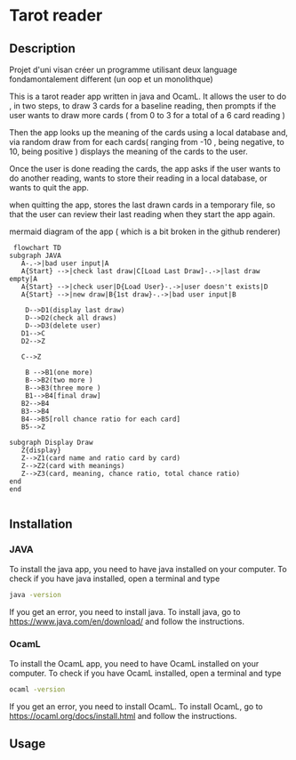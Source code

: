 
# Tarot reader 
## Description
Projet d'uni visan créer un programme utilisant deux language fondamontalement different (un oop et un monolithque)

This is a tarot reader app written in java and OcamL. 
It allows the user to do , in two steps, to draw 3 cards for a baseline reading, then prompts if the user wants to draw more cards ( from 0 to 3 for a total of a 6 card reading )

Then the app looks up the meaning of the cards using  a local database and, via random draw from for each cards( ranging from -10 , being negative, to 10, being positive ) displays the meaning of the cards to the user.

Once the user is done reading the cards, the app asks if the user wants to do another reading, wants to store their reading in a local database, or wants to quit the app.

when quitting the app, stores the last drawn cards in a temporary file, so that the user can review their last reading when they start the app again.

mermaid diagram of the app ( which is a bit broken in the github renderer)
 ```mermaid
  flowchart TD
 subgraph JAVA
	A-.->|bad user input|A
	A{Start} -->|check last draw|C[Load Last Draw]-.->|last draw empty|A
	A{Start} -->|check user|D{Load User}-.->|user doesn't exists|D
	A{Start} -->|new draw|B{1st draw}-.->|bad user input|B
	
    D-->D1(display last draw)
    D-->D2(check all draws)
    D-->D3(delete user)
	D1-->C
	D2-->Z
	
	C-->Z
	
    B -->B1(one more)
    B-->B2(two more )
    B-->B3(three more )
    B1-->B4[final draw]
	B2-->B4
	B3-->B4
	B4-->B5[roll chance ratio for each card]
	B5-->Z
	
subgraph Display Draw
	Z{display}
	Z-->Z1(card name and ratio card by card)
	Z-->Z2(card with meanings)
	Z-->Z3(card, meaning, chance ratio, total chance ratio)
end
end
    
```

## Installation
### JAVA
To install the java app, you need to have java installed on your computer.
To check if you have java installed, open a terminal and type
```bash
java -version
```
If you get an error, you need to install java.
To install java, go to https://www.java.com/en/download/ and follow the instructions.

### OcamL
To install the OcamL app, you need to have OcamL installed on your computer.
To check if you have OcamL installed, open a terminal and type
```bash
ocaml -version
```
If you get an error, you need to install OcamL.
To install OcamL, go to https://ocaml.org/docs/install.html and follow the instructions.

## Usage









